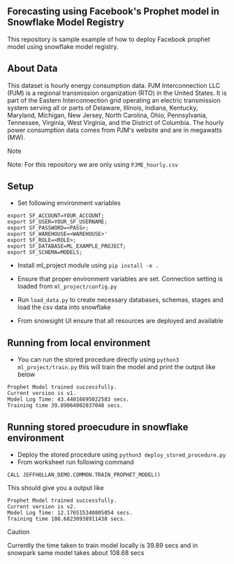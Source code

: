 ## Forecasting using Facebook's Prophet model in Snowflake Model Registry

This repository is sample example of how to deploy Facebook prophet model using snowflake model registry.

## About Data
This dataset is hourly energy consumption data. PJM Interconnection LLC (PJM) is a regional transmission organization (RTO) in the United States. It is part of the Eastern Interconnection grid operating an electric transmission system serving all or parts of Delaware, Illinois, Indiana, Kentucky, Maryland, Michigan, New Jersey, North Carolina, Ohio, Pennsylvania, Tennessee, Virginia, West Virginia, and the District of Columbia.
The hourly power consumption data comes from PJM's website and are in megawatts (MW).

> [!NOTE]
> Note: For this repository we are only using `PJME_hourly.csv`


## Setup
- Set following environment variables

```
export SF_ACCOUNT=YOUR_ACCOUNT;
export SF_USER=YOUR_SF_USERNAME;
export SF_PASSWORD=<PASS>;
export SF_WAREHOUSE=<WAREHOUSE>'
export SF_ROLE=<ROLE>;
export SF_DATABASE=ML_EXAMPLE_PROJECT;
export SF_SCHEMA=MODELS;
```

- Install ml_project module using `pip install -e .`

- Ensure that proper environment variables are set. Connection setting is loaded from `ml_project/config.py`

- Run `load_data.py` to create necessary databases, schemas, stages and load the csv data into snowflake
- From snowsight UI ensure that all resources are deployed and available

## Running from local environment

- You can run the stored procedure directly using `python3 ml_project/train.py` this will train the model and print the output like below

```
Prophet Model trained successfully. 
Current version is v1.
Model Log Time: 43.44016695022583 secs.
Training time 39.89064002037048 secs.
```

## Running stored proecudure in snowflake environment

- Deploy the stored procedure using `python3 deploy_stored_procedure.py`
- From worksheet run following command
  
```
CALL JEFFHOLLAN_DEMO.COMMON.TRAIN_PROPHET_MODEL()
```

This should give you a output like

```
Prophet Model trained successfully. 
Current version is v2.
Model Log Time: 12.176515340805054 secs.
Training time 108.68230938911438 secs.
```

> [!CAUTION]
> Currently the time taken to train model locally is 39.89 secs and in snowpark same model takes about 108.68 secs